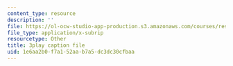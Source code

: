 ```yaml
---
content_type: resource
description: ''
file: https://ol-ocw-studio-app-production.s3.amazonaws.com/courses/res-6-012-introduction-to-probability-spring-2018/1e6aa2b0f7a152aab7a5dc3dc30cfbaa_Kj6iEzXsFkI.vtt
file_type: application/x-subrip
resourcetype: Other
title: 3play caption file
uid: 1e6aa2b0-f7a1-52aa-b7a5-dc3dc30cfbaa
---
```

